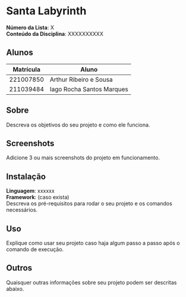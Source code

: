 # Santa Labyrinth

**Número da Lista**: X<br>
**Conteúdo da Disciplina**: XXXXXXXXXX<br>

## Alunos

| Matrícula | Aluno                     |
| --------- | ------------------------- |
| 221007850 | Arthur Ribeiro e Sousa    |
| 211039484 | Iago Rocha Santos Marques |

## Sobre

Descreva os objetivos do seu projeto e como ele funciona.

## Screenshots

Adicione 3 ou mais screenshots do projeto em funcionamento.

## Instalação

**Linguagem**: xxxxxx<br>
**Framework**: (caso exista)<br>
Descreva os pré-requisitos para rodar o seu projeto e os comandos necessários.

## Uso

Explique como usar seu projeto caso haja algum passo a passo após o comando de execução.

## Outros

Quaisquer outras informações sobre seu projeto podem ser descritas abaixo.
